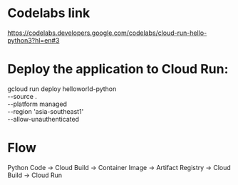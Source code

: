 # Codelabs link
https://codelabs.developers.google.com/codelabs/cloud-run-hello-python3?hl=en#3

# Deploy the application to Cloud Run:
gcloud run deploy helloworld-python \
  --source . \
  --platform managed \
  --region 'asia-southeast1' \
  --allow-unauthenticated
  
 # Flow
 Python Code -> Cloud Build -> Container Image -> Artifact Registry -> Cloud Build -> Cloud Run
